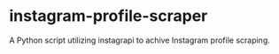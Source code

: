 # instagram-profile-scraper
A Python script utilizing instagrapi to achive Instagram profile scraping.
